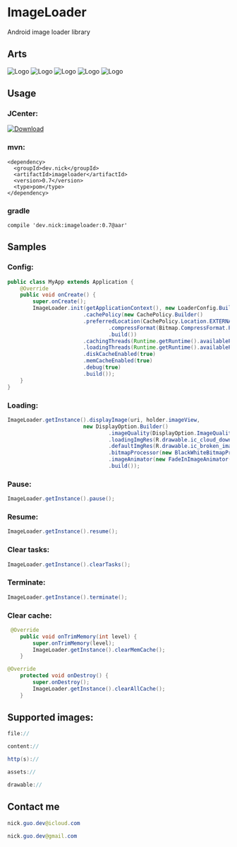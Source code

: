 # ImageLoader
Android image loader library


## Arts
![Logo](art/1.png)
![Logo](art/2.png)
![Logo](art/3.png)
![Logo](art/4.png)
![Logo](art/5.png)

## Usage

### JCenter:

[ ![Download](https://api.bintray.com/packages/nickandroid/maven/imageloader/images/download.svg) ](https://bintray.com/nickandroid/maven/imageloader/_latestVersion)


### mvn:
```
<dependency>
  <groupId>dev.nick</groupId>
  <artifactId>imageloader</artifactId>
  <version>0.7</version>
  <type>pom</type>
</dependency>
```

### gradle
```
compile 'dev.nick:imageloader:0.7@aar'
```

## Samples

### Config:
```java
public class MyApp extends Application {
    @Override
    public void onCreate() {
        super.onCreate();
        ImageLoader.init(getApplicationContext(), new LoaderConfig.Builder()
                        .cachePolicy(new CachePolicy.Builder()
                        .preferredLocation(CachePolicy.Location.EXTERNAL)
                                .compressFormat(Bitmap.CompressFormat.PNG)
                                .build())
                        .cachingThreads(Runtime.getRuntime().availableProcessors())
                        .loadingThreads(Runtime.getRuntime().availableProcessors() * 2)
                        .diskCacheEnabled(true)
                        .memCacheEnabled(true)
                        .debug(true)
                        .build());
    }
}
```

### Loading:
```java
ImageLoader.getInstance().displayImage(uri, holder.imageView,
                        new DisplayOption.Builder()
                                .imageQuality(DisplayOption.ImageQuality.FIT_VIEW)
                                .loadingImgRes(R.drawable.ic_cloud_download_black_24dp)
                                .defaultImgRes(R.drawable.ic_broken_image_black_24dp)
                                .bitmapProcessor(new BlackWhiteBitmapProcessor())
                                .imageAnimator(new FadeInImageAnimator())
                                .build());
```

### Pause:
```java
ImageLoader.getInstance().pause();
```

### Resume:
```java
ImageLoader.getInstance().resume();
```

### Clear tasks:
```java
ImageLoader.getInstance().clearTasks();
```

### Terminate:
```java
ImageLoader.getInstance().terminate();
```

### Clear cache:
```java
 @Override
    public void onTrimMemory(int level) {
        super.onTrimMemory(level);
        ImageLoader.getInstance().clearMemCache();
    }
```
```java
@Override
    protected void onDestroy() {
        super.onDestroy();
        ImageLoader.getInstance().clearAllCache();
    }
```

## Supported images:
```java
file://
```
```java
content://
```
```java
http(s)://
```
```java
assets://
```
```java
drawable://
```

## Contact me
```java
nick.guo.dev@icloud.com
```
```java
nick.guo.dev@gmail.com
```
